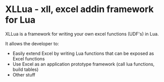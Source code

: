 # XLLua - xll, excel addin framework for Lua

XLLua is a framework for writing your own excel functions (UDF's) in Lua.

It allows the developer to:
* Easily extend Excel by writing Lua functions that can be exposed as Excel functions
* Use Excel as an application prototype framework (call lua functions, build tables)
* Other stuff

